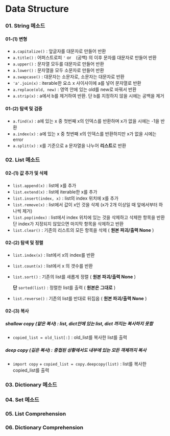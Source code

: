 # Data Structure

### 01. String 메소드

#### 01-(1) 변형

* `a.capitalize()`  : 앞글자를 대문자로 만들어 반환
* `a.title()` : 어퍼스트로피 `'` or ` `  (공백) 의 이후 문자를 대문자로 만들어 반환
* `a.upper()` : 문자열 모두를 대문자로 만들어 반환
* `a.lower()` : 문자열을 모두 소문자로 만들어 반환
* `a.swapcase()` : 대문자는  소문자로, 소문자는 대문자로 반환
* `'a'.join(x)` : iterable한 요소 x 사이사이에 a를 넣어 문자열로 반환
* `a.replace(old, new)` : 영역 안에 있는 old를 new로 바꿔서 반환
* `a.strip(x)` : a에서 b를 제거하여 반환. 단 b를 지정하지 않을 시에는 공백을 제거



#### 01-(2) 탐색 및 검증

* `a.find(x)` : a에 있는 x 중 첫번째 x의 인덱스를 반환하며 x가 없을 시에는 -1을 반환
* `a.index(x)` : a에 있는 x 중 첫번째 x의 인덱스를 반환하지만 x가 없을 시에는 error
* `a.split(x)` : x를 기준으로 a 문자열을 나누어 **리스트**로 반환



### 02. List 메소드 

#### 02-(1) 값 추가 및 삭제

*  `list.append(x)` : list에 x를 추가
* `list.extend(x)` : list에 iterable한 x를 추가
* `list.insert(index, x)` : list의 index 위치에 x를 추가
* `list.remove(x)` : list에서 값이 x인 것을 삭제 (x가 2개 이상일 때 앞에서부터 하나씩 제거)
* `list.pop(index)` : list에서 index 위치에 있는 것을 삭제하고 삭제한 항목을 반환 단 index가 지정되지 않았으면 마지막 항목을 삭제하고 반환
* `list.clear()` : 기존의 리스트의 모든 항목을 삭제 ( **원본 파괴/출력 None** )



#### 02-(2) 탐색 및 정렬

*  `list.index(x)` : list에서 x의 index를 반환

* `list.count(x)` : list에서 x 의 갯수를 반환

* `list.sort()` : 기존의 list를 새롭게 정렬 ( **원본 파괴/출력 None** )

  **단** `sorted(list)` : 정렬한 list를 출력 ( **원본은 그대로** )

* `list.reverse()` : 기존의 list를 반대로 뒤집음 ( **원본 파괴/출력 None** )



#### 02-(3) 복사

##### shallow copy (얕은 복사) : list, dict안에 있는 list, dict 까지는 복사하지 못함

* `copied_list = old_list[:]` : old_list를 복사한 list를 출력

##### deep copy (깊은 복사) : 중첩된 상황에서도 내부에 있는 모든 객체까지 복사

* `import copy` + `copied_list = copy.deepcopy(list)` : list를 복사한 copied_list를 출력

### 03. Dictionary 메소드

### 04. Set 메소드

### 05. List Comprehension

### 06. Dictionary Comprehension



